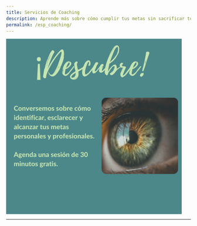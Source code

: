 ```yaml
---
title: Servicios de Coaching
description: Aprende más sobre cómo cumplir tus metas sin sacrificar tu bienestar
permalink: /esp_coaching/
---
```


<a href='https://vnmorah.youcanbook.me/' > <img align='center' src='/assets/images/Discover/ESP_Discover.png' width='95%' > </a>

---
<div data-iframe-width="150" data-iframe-height="270" data-share-badge-id="f7daf1ad-3ad2-4b49-b3b0-995bee037dd8" data-share-badge-host="https://www.credly.com"></div><script type="text/javascript" async src="//cdn.credly.com/assets/utilities/embed.js"></script>



